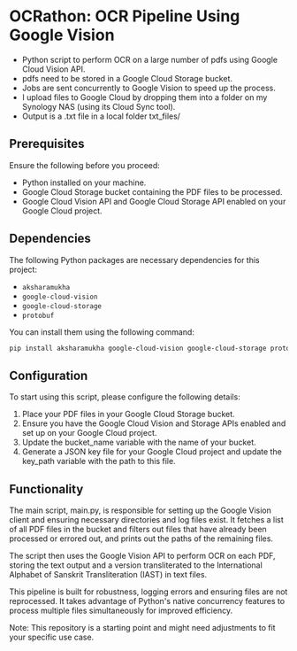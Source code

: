 # OCRathon: OCR Pipeline Using Google Vision

* Python script to perform OCR on a large number of pdfs using Google Cloud Vision API. 
* pdfs need to be stored in a Google Cloud Storage bucket. 
* Jobs are sent concurrently to Google Vision to speed up the process.
* I upload files to Google Cloud by dropping them into a folder on my Synology NAS (using its Cloud Sync tool).
* Output is a .txt file in a local folder txt_files/

## Prerequisites

Ensure the following before you proceed:

- Python installed on your machine.
- Google Cloud Storage bucket containing the PDF files to be processed.
- Google Cloud Vision API and Google Cloud Storage API enabled on your Google Cloud project.

## Dependencies

The following Python packages are necessary dependencies for this project:

- `aksharamukha`
- `google-cloud-vision`
- `google-cloud-storage`
- `protobuf`

You can install them using the following command:

```bash
pip install aksharamukha google-cloud-vision google-cloud-storage protobuf
```

## Configuration

To start using this script, please configure the following details:

1. Place your PDF files in your Google Cloud Storage bucket.
2. Ensure you have the Google Cloud Vision and Storage APIs enabled and set up on your Google Cloud project.
3. Update the bucket_name variable with the name of your bucket.
4. Generate a JSON key file for your Google Cloud project and update the key_path variable with the path to this file.

## Functionality

The main script, main.py, is responsible for setting up the Google Vision client and ensuring necessary directories and log files exist. It fetches a list of all PDF files in the bucket and filters out files that have already been processed or errored out, and prints out the paths of the remaining files.

The script then uses the Google Vision API to perform OCR on each PDF, storing the text output and a version transliterated to the International Alphabet of Sanskrit Transliteration (IAST) in text files.

This pipeline is built for robustness, logging errors and ensuring files are not reprocessed. It takes advantage of Python's native concurrency features to process multiple files simultaneously for improved efficiency.

Note: This repository is a starting point and might need adjustments to fit your specific use case.

